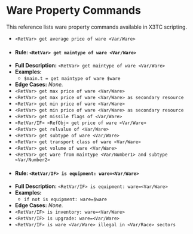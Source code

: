 # Ware Property Commands

This reference lists ware property commands available in X3TC scripting.

- `<RetVar> get average price of ware <Var/Ware>`
- #### Rule: `<RetVar> get maintype of ware <Var/Ware>`
- **Full Description:** `<RetVar> get maintype of ware <Var/Ware>`
- **Examples:**
  - `$main.t = get maintype of ware $ware`
- **Edge Cases:** _None._
- `<RetVar> get max price of ware <Var/Ware>`
- `<RetVar> get max price of ware <Var/Ware> as secondary resource`
- `<RetVar> get min price of ware <Var/Ware>`
- `<RetVar> get min price of ware <Var/Ware> as secondary resource`
- `<RetVar> get missile flags of <Var/Ware>`
- `<RetVar/IF> <RefObj> get price of ware <Var/Ware>`
- `<RetVar> get relvalue of <Var/Ware>`
- `<RetVar> get subtype of ware <Var/Ware>`
- `<RetVar> get transport class of ware <Var/Ware>`
- `<RetVar> get volume of ware <Var/Ware>`
- `<RetVar> get ware from maintype <Var/Number1> and subtype <Var/Number2>`
- #### Rule: `<RetVar/IF> is equipment: ware=<Var/Ware>`
- **Full Description:** `<RetVar/IF> is equipment: ware=<Var/Ware>`
- **Examples:**
  - `if not is equipment: ware=$ware`
- **Edge Cases:** _None._
- `<RetVar/IF> is inventory: ware=<Var/Ware>`
- `<RetVar/IF> is upgrade: ware=<Var/Ware>`
- `<RetVar/IF> is ware <Var/Ware> illegal in <Var/Race> sectors`
